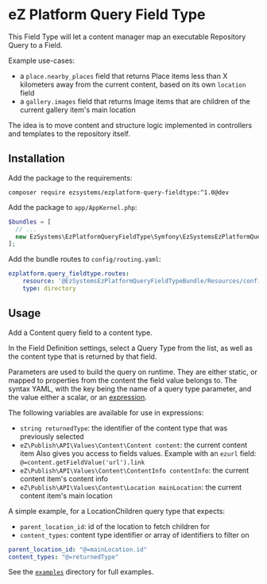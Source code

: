 # eZ Platform Query Field Type

This Field Type will let a content manager map an executable Repository Query to a Field.

Example use-cases:
- a `place.nearby_places` field that returns Place items less than X kilometers away
  from the current content, based on its own `location` field
- a `gallery.images` field that returns Image items that are children of the current
  gallery item's main location

The idea is to move content and structure logic implemented in controllers and templates
to the repository itself.

## Installation
Add the package to the requirements:
```
composer require ezsystems/ezplatform-query-fieldtype:^1.0@dev
```

Add the package to `app/AppKernel.php`:
```php
$bundles = [
  // ...
  new EzSystems\EzPlatformQueryFieldType\Symfony\EzSystemsEzPlatformQueryFieldTypeBundle(),
];
```

Add the bundle routes to `config/routing.yaml`:
```yml
ezplatform.query_fieldtype.routes:
    resource: '@EzSystemsEzPlatformQueryFieldTypeBundle/Resources/config/routing/'
    type: directory
```

## Usage
Add a Content query field to a content type.

In the Field Definition settings, select a Query Type from the list, as well as the content type that is returned by that field.

Parameters are used to build the query on runtime. They are either static, or mapped to properties from the content
the field value belongs to. The syntax YAML, with the key being the name of a query type parameter, and the value
either a scalar, or an [expression](https://symfony.com/doc/current/components/expression_language.html).

The following variables are available for use in expressions:
- `string returnedType`: the identifier of the content type that was previously selected
- `eZ\Publish\API\Values\Content\Content content`: the current content item
  Also gives you access to fields values. Example with an `ezurl` field: `@=content.getFieldValue('url').link`
- `eZ\Publish\API\Values\Content\ContentInfo contentInfo`: the current content item's content info
- `eZ\Publish\API\Values\Content\Location mainLocation`: the current content item's main location

A simple example, for a LocationChildren query type that expects:
- `parent_location_id`: id of the location to fetch children for
- `content_types`: content type identifier or array of identifiers to filter on

````yaml
parent_location_id: "@=mainLocation.id"
content_types: "@=returnedType"
````

See the [`examples`](doc/examples/) directory for full examples.

